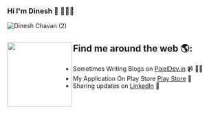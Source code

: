 ### Hi I'm Dinesh 👋 👩🏾‍💻
![Dinesh Chavan (2)](https://user-images.githubusercontent.com/46309253/88763523-e8d52500-d190-11ea-8fa2-f8f4d8c31a11.png)
## Find me around the web 🌎: <a href="https://github.com/Dinesh2510"><img align="left" width="150" height="150" src="https://user-images.githubusercontent.com/46309253/88939503-39897280-d2a4-11ea-87f0-717765305b9d.jpg"></a>
- Sometimes Writing Blogs on <a href="https://www.pixeldev.in/">PixelDev.in</a>  📹 ✍🏾
- My Application On Play Store <a href="https://play.google.com/store/apps/dev?id=7204380673008740984&hl=en"> Play Store</a> 📱	
- Sharing updates on <a href="https://www.linkedin.com/in/dinesh-chavan-631a93194">LinkedIn</a> 💼

<!--
**Dinesh2510/Dinesh2510** is a ✨ _special_ ✨ repository because its `README.md` (this file) appears on your GitHub profile.

Here are some ideas to get you started:

- 🔭 I’m currently working on ...
- 🌱 I’m currently learning ...
- 👯 I’m looking to collaborate on ...
- 🤔 I’m looking for help with ...
- 💬 Ask me about ...
- 📫 How to reach me: ...
- 😄 Pronouns: ...
- ⚡ Fun fact: ...
-->
